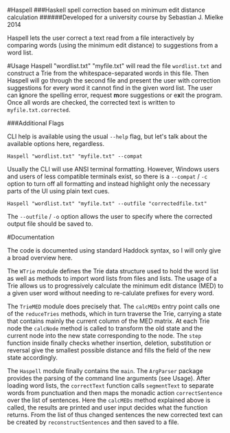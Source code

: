 #Haspell
###Haskell spell correction based on minimum edit distance calculation
######Developed for a university course by Sebastian J. Mielke 2014

Haspell lets the user correct a text read from a file interactively by comparing words (using the minimum edit distance) to suggestions from a word list.

#Usage
    Haspell "wordlist.txt" "myfile.txt"
will read the file `wordlist.txt` and construct a Trie from the whitespace-separated words in this file. Then Haspell will go through the second file and present the user with correction suggestions for every word it cannot find in the given word list. The user can **i**gnore the spelling error, request **m**ore suggestions or e**x**it the program. Once all words are checked, the corrected text is written to `myfile.txt.corrected`.

###Additional Flags

CLI help is available using the usual `--help` flag, but let's talk about the available options here, regardless.

    Haspell "wordlist.txt" "myfile.txt" --compat
Usually the CLI will use ANSI terminal formatting. However, Windows users and users of less compatible terminals exist, so there is a `--compat` / `-c` option to turn off all formatting and instead highlight only the necessary parts of the UI using plain text cues.

    Haspell "wordlist.txt" "myfile.txt" --outfile "correctedfile.txt"
The `--outfile` / `-o` option allows the user to specify where the corrected output file should be saved to.

#Documentation

The code is documented using standard Haddock syntax, so I will only give a broad overview here.

The `WTrie` module defines the Trie data structure used to hold the word list as well as methods to import word lists from files and lists.
The usage of a Trie allows us to progressively calculate the minimum edit distance (MED) to a given user word without needing to re-calulate prefixes for every word.

The `TrieMED` module does precisely that. The `calcMEDs` entry point calls one of the `reduceTries` methods, which in turn traverse the Trie, carrying a state that contains mainly the current column of the MED matrix.
At each Trie node the `calcNode` method is called to transform the old state and the current node into the new state corresponding to the node.
The `step` function inside finally checks whether insertion, deletion, substitution or reversal give the smallest possible distance and fills the field of the new state accordingly.

The `Haspell` module finally contains the `main`. The `ArgParser` package provides the parsing of the command line arguments (see Usage).
After loading word lists, the `correctText` function calls `segmentText` to separate words from punctuation and then maps the monadic action `correctSentence` over the list of sentences. Here the `calcMEDs` method explained above is called, the results are printed and user input decides what the function returns. From the list of thus changed sentences the new corrected text can be created by `reconstructSentences` and then saved to a file.
